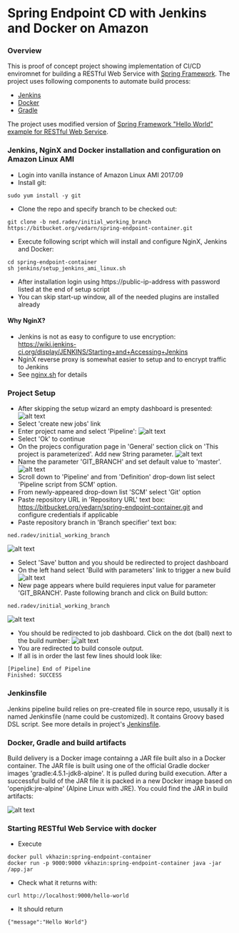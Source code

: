 # Spring Endpoint CD with Jenkins and Docker on Amazon

### Overview
This is proof of concept project showing implementation of CI/CD enviromnet for building a RESTful Web Service with [Spring Framework](https://en.wikipedia.org/wiki/Spring_Framework). The project uses following components to automate build process:
* [Jenkins](https://en.wikipedia.org/wiki/Jenkins_(software))
* [Docker](https://en.wikipedia.org/wiki/Docker_(software))
* [Gradle](https://en.wikipedia.org/wiki/Gradle)

The project uses modified version of [Spring Framework "Hello World" example for RESTful Web Service](https://spring.io/guides/gs/actuator-service/).

### Jenkins, NginX and Docker installation and configuration on Amazon Linux AMI
* Login into vanilla instance of Amazon Linux AMI 2017.09
* Install git:
```
sudo yum install -y git
```
* Clone the repo and specify branch to be checked out:
```
git clone -b ned.radev/initial_working_branch https://bitbucket.org/vedarn/spring-endpoint-container.git
```
* Execute following script which will install and configure NginX, Jenkins and Docker:
```
cd spring-endpoint-container
sh jenkins/setup_jenkins_ami_linux.sh
```
* After installation login using https://public-ip-address with password listed at the end of setup script
* You can skip start-up window, all of the needed plugins are installed already

#### Why NginX?
* Jenkins is not as easy to configure to use encryption: https://wiki.jenkins-ci.org/display/JENKINS/Starting+and+Accessing+Jenkins
* NginX reverse proxy is somewhat easier to setup and to encrypt traffic to Jenkins
* See [nginx.sh](https://bitbucket.org/vedarn/spring-endpoint-container/src/7e05e60337e3e715f4d7ec65bc91b99a50d4f2f3/jenkins/nginx.sh?at=ned.radev%2Finitial_working_branch) for details

### Project Setup
* After skipping the setup wizard an empty dashboard is presented:
![alt text](./docs/images/01_no_projects.png "Empty Jenkins Dashboard")
* Select 'create new jobs' link
* Enter project name and select 'Pipeline':
![alt text](./docs/images/02_new_item.png "New Pipeline")
* Select 'Ok' to continue
* On the projecs configuration page in 'General' section click on 'This project is parameterized'. Add new String parameter.
![alt text](./docs/images/03_configure_parameter_1.png "New String parameter")
* Name the parameter 'GIT\_BRANCH' and set default value to 'master'.
![alt text](./docs/images/03_configure_parameter_2.png "New String parameter")
* Scroll down to 'Pipeline' and from 'Definition' drop-down list select 'Pipeline script from SCM' option.
* From newly-appeared drop-down list 'SCM' select 'Git' option
* Paste repository URL in 'Repository URL' text box: https://bitbucket.org/vedarn/spring-endpoint-container.git and configure credentials if applicable
* Paste repository branch in 'Branch specifier' text box:
```
ned.radev/initial_working_branch
```
![alt text](./docs/images/04_configure_pipeline.png "Configure Pipeline")
* Select 'Save' button and you should be redirected to project dashboard
* On the left hand select 'Build with parameters' link to trigger a new build
![alt text](./docs/images/05_no_builds.png "Starting first build")
* New page appears where build requieres input value for parameter 'GIT\_BRANCH'. Paste following branch and click on Build button:
```
ned.radev/initial_working_branch
```
![alt text](./docs/images/06_build_with_params.png "Start build with parameters")
* You should be redirected to job dashboard. Click on the dot (ball) next to the build number: 
![alt text](./docs/images/07_successful_build.png "Successful build")
* You are redirected to build console output.
* If all is in order the last few lines should look like:
```
[Pipeline] End of Pipeline
Finished: SUCCESS
```
### Jenkinsfile
Jenkins pipeline build relies on pre-created file in source repo, ususally it is named Jenkinsfile (name could be customized). It contains Groovy based DSL script. See more details in project's [Jenkinsfile](https://bitbucket.org/vedarn/spring-endpoint-container/src/7e05e60337e3e715f4d7ec65bc91b99a50d4f2f3/Jenkinsfile?at=ned.radev%2Finitial_working_branch).

### Docker, Gradle and build artifacts
Build delivery is a Docker image containng a JAR file built also in a Docker container. The JAR file is built using one of the official Gradle docker images 'gradle:4.5.1-jdk8-alpine'. It is pulled during build execution. After a successful build of the JAR file it is packed in a new Docker image based on 'openjdk:jre-alpine' (Alpine Linux with JRE). You could find the JAR in build artifacts:

![alt text](./docs/images/09_build_artifact.png "Build artifact")

### Starting RESTful Web Service with docker
* Execute
```
docker pull vkhazin:spring-endpoint-container
docker run -p 9000:9000 vkhazin:spring-endpoint-container java -jar /app.jar
```
* Check what it returns with:
```
curl http://localhost:9000/hello-world
```
* It should return
```
{"message":"Hello World"}
```
